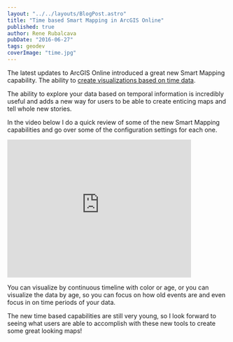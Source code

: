 ```yaml
---
layout: "../../layouts/BlogPost.astro"
title: "Time based Smart Mapping in ArcGIS Online"
published: true
author: Rene Rubalcava
pubDate: "2016-06-27"
tags: geodev
coverImage: "time.jpg"
---
```


The latest updates to ArcGIS Online introduced a great new Smart Mapping capability. The ability to [create visualizations based on time data](https://blogs.esri.com/esri/arcgis/2016/06/16/whats-new-in-smart-mapping-june-2016/).

The ability to explore your data based on temporal information is incredibly useful and adds a new way for users to be able to create enticing maps and tell whole new stories.

In the video below I do a quick review of some of the new Smart Mapping capabilities and go over some of the configuration settings for each one.

<iframe width="420" height="315" src="https://www.youtube.com/embed/kkuBfEBkknc" frameborder="0" allowfullscreen></iframe>

You can visualize by continuous timeline with color or age, or you can visualize the data by age, so you can focus on how old events are and even focus in on time periods of your data.

The new time based capabilities are still very young, so I look forward to seeing what users are able to accomplish with these new tools to create some great looking maps!
